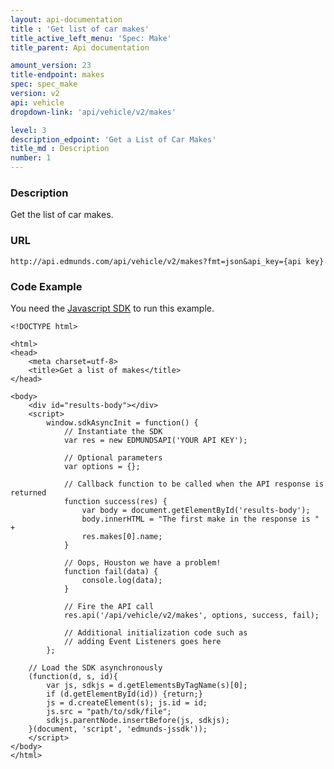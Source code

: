 ```yaml
---
layout: api-documentation
title : 'Get list of car makes'
title_active_left_menu: 'Spec: Make'
title_parent: Api documentation

amount_version: 23
title-endpoint: makes
spec: spec_make
version: v2
api: vehicle
dropdown-link: 'api/vehicle/v2/makes'

level: 3
description_edpoint: 'Get a List of Car Makes'
title_md : Description
number: 1
---
```


### Description

Get the list of car makes.

### URL

	http://api.edmunds.com/api/vehicle/v2/makes?fmt=json&api_key={api key}
	
### Code Example

You need the [Javascript SDK](https://github.com/EdmundsAPI/edmunds-javascript-sdk) to run this example.

	<!DOCTYPE html>

	<html>
	<head>
		<meta charset=utf-8>
		<title>Get a list of makes</title>
	</head>

	<body>
		<div id="results-body"></div>
		<script>
			window.sdkAsyncInit = function() {
				// Instantiate the SDK
				var res = new EDMUNDSAPI('YOUR API KEY');

				// Optional parameters
				var options = {};

				// Callback function to be called when the API response is returned
				function success(res) {
					var body = document.getElementById('results-body');
					body.innerHTML = "The first make in the response is " + 
					res.makes[0].name;
				}

				// Oops, Houston we have a problem!
				function fail(data) {
					console.log(data);
				}

				// Fire the API call
				res.api('/api/vehicle/v2/makes', options, success, fail);

				// Additional initialization code such as 
				// adding Event Listeners goes here
			};

		// Load the SDK asynchronously
		(function(d, s, id){
			var js, sdkjs = d.getElementsByTagName(s)[0];
			if (d.getElementById(id)) {return;}
			js = d.createElement(s); js.id = id;
			js.src = "path/to/sdk/file";
			sdkjs.parentNode.insertBefore(js, sdkjs);
		}(document, 'script', 'edmunds-jssdk'));
		</script>
	</body>
	</html>
